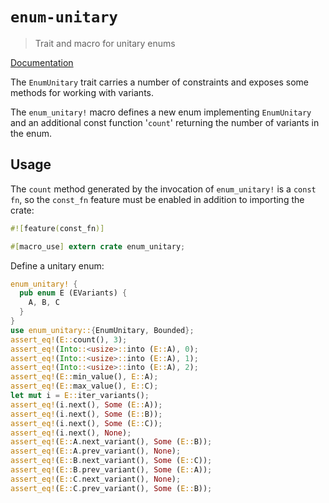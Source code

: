 # `enum-unitary`

> Trait and macro for unitary enums

[Documentation](https://docs.rs/enum-unitary)

The `EnumUnitary` trait carries a number of constraints and exposes some
methods for working with variants.

The `enum_unitary!` macro defines a new enum implementing `EnumUnitary` and an
additional const function '`count`' returning the number of variants in the
enum.

## Usage

The `count` method generated by the invocation of `enum_unitary!` is a `const
fn`, so the `const_fn` feature must be enabled in addition to importing the
crate:

```rust
#![feature(const_fn)]

#[macro_use] extern crate enum_unitary;
```

Define a unitary enum:

```rust
enum_unitary! {
  pub enum E (EVariants) {
    A, B, C
  }
}
use enum_unitary::{EnumUnitary, Bounded};
assert_eq!(E::count(), 3);
assert_eq!(Into::<usize>::into (E::A), 0);
assert_eq!(Into::<usize>::into (E::A), 1);
assert_eq!(Into::<usize>::into (E::A), 2);
assert_eq!(E::min_value(), E::A);
assert_eq!(E::max_value(), E::C);
let mut i = E::iter_variants();
assert_eq!(i.next(), Some (E::A));
assert_eq!(i.next(), Some (E::B));
assert_eq!(i.next(), Some (E::C));
assert_eq!(i.next(), None);
assert_eq!(E::A.next_variant(), Some (E::B));
assert_eq!(E::A.prev_variant(), None);
assert_eq!(E::B.next_variant(), Some (E::C));
assert_eq!(E::B.prev_variant(), Some (E::A));
assert_eq!(E::C.next_variant(), None);
assert_eq!(E::C.prev_variant(), Some (E::B));
```
